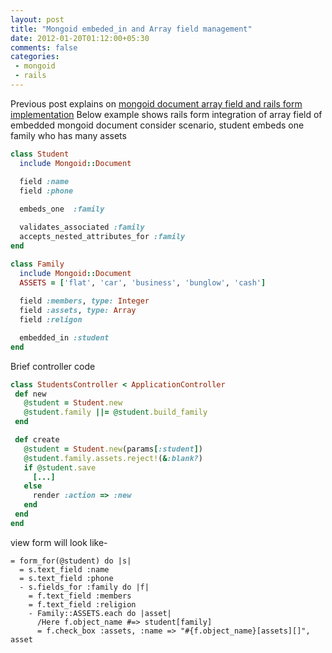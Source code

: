 ```yaml
---
layout: post
title: "Mongoid embeded_in and Array field management"
date: 2012-01-20T01:12:00+05:30
comments: false
categories:
 - mongoid
 - rails
---
```

Previous post explains on [mongoid document array field and rails form implementation](http://www.funonrails.com/2012/01/mongoid-array-field-and-rails-form.html)
Below example shows rails form integration of array field of embedded mongoid document 
consider scenario, student embeds one family who has many assets
```ruby
class Student
  include Mongoid::Document

  field :name
  field :phone
  
  embeds_one  :family

  validates_associated :family
  accepts_nested_attributes_for :family
end
```
```ruby
class Family
  include Mongoid::Document
  ASSETS = ['flat', 'car', 'business', 'bunglow', 'cash']
  
  field :members, type: Integer
  field :assets, type: Array
  field :religon

  embedded_in :student
end
```
Brief controller code 
```ruby
class StudentsController < ApplicationController
 def new
   @student = Student.new
   @student.family ||= @student.build_family
 end

 def create
   @student = Student.new(params[:student])
   @student.family.assets.reject!(&:blank?)
   if @student.save
     [...]
   else
     render :action => :new
   end
 end
end
```
view form will look like- 
```haml
= form_for(@student) do |s|
  = s.text_field :name
  = s.text_field :phone
  - s.fields_for :family do |f|
    = f.text_field :members
    = f.text_field :religion
    - Family::ASSETS.each do |asset|
      /Here f.object_name #=> student[family]
      = f.check_box :assets, :name => "#{f.object_name}[assets][]", asset
```
